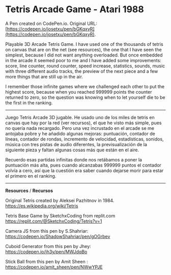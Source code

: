 # Tetris Arcade Game - Atari 1988

A Pen created on CodePen.io. Original URL: [https://codepen.io/josetxu/pen/bGKqxyR](https://codepen.io/josetxu/pen/bGKqxyR).

Playable 3D Arcade Tetris Game. I have used one of the thousands of tetris on canvas that are on the net (see resources), the one that I have seen the simplest, because I did not want anything overloaded. But once embedded in the arcade it seemed poor to me and I have added some improvements: score, line counter, round counter, speed increase, statistics, sounds, music with three different audio tracks, the preview of the next piece and a few more things that are still up in the air.

I remember those infinite games where we challenged each other to put the highest score, because when you reached 999999 points the counter returned to zero, so the question was knowing when to let yourself die to be the first in the ranking.


<hr>


Juego Tetris Arcade 3D jugable. He usado uno de los miles de tetris en canvas que hay por la red (ver recursos), el que he visto más simple, pues no quería nada recargado. Pero una vez incrustado en el arcade se me antojaba pobre y he añadido algunas mejoras: puntuación, contador de líneas, contador de rondas, incremento de velocidad, estadísticas, sonidos, música con tres pistas de audio diferentes, la previsualización de la siguiente pieza y faltan algunas cosas más que están en el aire.

Recuerdo esas partidas infinitas donde nos retábamos a poner la puntuación más alta, pues cuando alcanzabas 999999 puntos el contador volvía a cero, así que la cuestión era saber cuando dejarse morir para estar el primero en el ranking.

<hr>


<strong>Resources</strong> / <strong>Recursos</strong>  

Original Tetris created by Aleksei Pazhitnov in 1984.  
https://es.wikipedia.org/wiki/Tetris

Tetris Base Game by SketchxCoding from replit.com  
https://replit.com/@SketchxCoding/Tetris?v=1

Camera JS from this pen by S.Shahriar:  
https://codepen.io/ShadowShahriar/pen/gOGrbev

Cuboid Generator from this pen by Jhey:  
https://codepen.io/jh3y/pen/MWJdqBo

Stick Ball from this pen by Amit Sheen :  
https://codepen.io/amit_sheen/pen/NWwYPJE